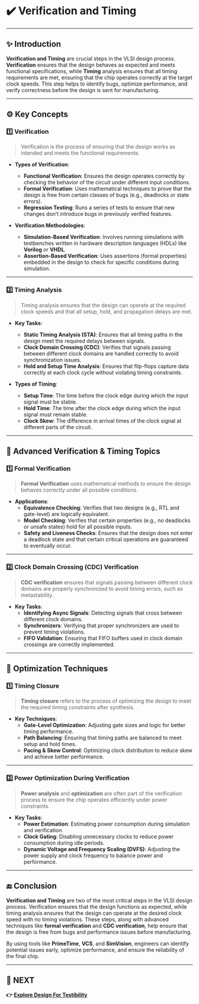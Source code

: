 # ✔️ Verification and Timing

---

## ✨ Introduction

**Verification and Timing** are crucial steps in the VLSI design process. **Verification** ensures that the design behaves as expected and meets functional specifications, while **Timing** analysis ensures that all timing requirements are met, ensuring that the chip operates correctly at the target clock speeds. This step helps to identify bugs, optimize performance, and verify correctness before the design is sent for manufacturing.

---

## ⚙️ Key Concepts

### 1️⃣ **Verification**

> Verification is the process of ensuring that the design works as intended and meets the functional requirements.

- **Types of Verification**:
  - **Functional Verification**: Ensures the design operates correctly by checking the behavior of the circuit under different input conditions.
  - **Formal Verification**: Uses mathematical techniques to prove that the design is free from certain classes of bugs (e.g., deadlocks or state errors).
  - **Regression Testing**: Runs a series of tests to ensure that new changes don’t introduce bugs in previously verified features.

- **Verification Methodologies**:
  - **Simulation-Based Verification**: Involves running simulations with testbenches written in hardware description languages (HDLs) like **Verilog** or **VHDL**.
  - **Assertion-Based Verification**: Uses assertions (formal properties) embedded in the design to check for specific conditions during simulation.

---

### 2️⃣ **Timing Analysis**

> Timing analysis ensures that the design can operate at the required clock speeds and that all setup, hold, and propagation delays are met.

- **Key Tasks**:
  - **Static Timing Analysis (STA)**: Ensures that all timing paths in the design meet the required delays between signals.
  - **Clock Domain Crossing (CDC)**: Verifies that signals passing between different clock domains are handled correctly to avoid synchronization issues.
  - **Hold and Setup Time Analysis**: Ensures that flip-flops capture data correctly at each clock cycle without violating timing constraints.

- **Types of Timing**:
  - **Setup Time**: The time before the clock edge during which the input signal must be stable.
  - **Hold Time**: The time after the clock edge during which the input signal must remain stable.
  - **Clock Skew**: The difference in arrival times of the clock signal at different parts of the circuit.

---

## 🧠 Advanced Verification & Timing Topics

### 1️⃣ **Formal Verification**

> **Formal Verification** uses mathematical methods to ensure the design behaves correctly under all possible conditions.

- **Applications**:
  - **Equivalence Checking**: Verifies that two designs (e.g., RTL and gate-level) are logically equivalent.
  - **Model Checking**: Verifies that certain properties (e.g., no deadlocks or unsafe states) hold for all possible inputs.
  - **Safety and Liveness Checks**: Ensures that the design does not enter a deadlock state and that certain critical operations are guaranteed to eventually occur.

---

### 2️⃣ **Clock Domain Crossing (CDC) Verification**

> **CDC verification** ensures that signals passing between different clock domains are properly synchronized to avoid timing errors, such as metastability.

- **Key Tasks**:
  - **Identifying Async Signals**: Detecting signals that cross between different clock domains.
  - **Synchronizers**: Verifying that proper synchronizers are used to prevent timing violations.
  - **FIFO Validation**: Ensuring that FIFO buffers used in clock domain crossings are correctly implemented.
---

## 🔧 Optimization Techniques

### 1️⃣ **Timing Closure**

> **Timing closure** refers to the process of optimizing the design to meet the required timing constraints after synthesis.

- **Key Techniques**:
  - **Gate-Level Optimization**: Adjusting gate sizes and logic for better timing performance.
  - **Path Balancing**: Ensuring that timing paths are balanced to meet setup and hold times.
  - **Pacing & Skew Control**: Optimizing clock distribution to reduce skew and achieve better performance.


---

### 2️⃣ **Power Optimization During Verification**

> **Power analysis** and **optimization** are often part of the verification process to ensure the chip operates efficiently under power constraints.

- **Key Tasks**:
  - **Power Estimation**: Estimating power consumption during simulation and verification.
  - **Clock Gating**: Disabling unnecessary clocks to reduce power consumption during idle periods.
  - **Dynamic Voltage and Frequency Scaling (DVFS)**: Adjusting the power supply and clock frequency to balance power and performance.

---

## 🔚 Conclusion

**Verification and Timing** are two of the most critical steps in the VLSI design process. Verification ensures that the design functions as expected, while timing analysis ensures that the design can operate at the desired clock speed with no timing violations. These steps, along with advanced techniques like **formal verification** and **CDC verification**, help ensure that the design is free from bugs and performance issues before manufacturing.

By using tools like **PrimeTime**, **VCS**, and **SimVision**, engineers can identify potential issues early, optimize performance, and ensure the reliability of the final chip.

---

## 🔹 NEXT  
**👉 [Explore Design For Testibility](../DFT)**
